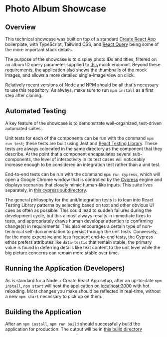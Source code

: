 # Photo Album Showcase

## Overview

This technical showcase was built on top of a standard [Create React App](https://create-react-app.dev/) boilerplate, with TypeScript, Tailwind CSS, and [React Query](https://tanstack.com/query/v3/) being some of the more important stack details.

The purpose of the showcase is to display photo IDs and titles, filtered on an album ID query parameter supplied to [this](https://jsonplaceholder.typicode.com/photos) mock endpoint. Beyond these requirements, the application also shows the thumbnails of the mock images, and allows a more detailed single-image view on click.

Relatively recent versions of Node and NPM should be all that's necessary to use this repository. As always, make sure to run `npm install` as a first step after cloning.

## Automated Testing

A key feature of the showcase is to demonstrate well-organized, test-driven automated suites.

Unit tests for each of the components can be run with the command `npm run test`; these tests are built using Jest and [React Testing Library](https://testing-library.com/docs/react-testing-library/intro/). These tests are always colocated in the same directory as the component that they describe. At the point that a component encapsulates several sub-components, the level of interactivity in its test cases will noticeably increase enough to be considered an integration test rather than a unit test.

End-to-end tests can be run with the command `npm run cypress`, which will open a Google Chrome window that is controlled by the [Cypress](https://www.cypress.io/) engine and displays scenarios that closely mimic human-like inputs. This suite lives separately, in [this cypress subdirectory](./cypress/e2e).

The general philosophy for the unit/integration tests is to lean into React Testing Library patterns by selecting based on text and other obvious UI cues as often as possible. This could lead to sudden failures during the development cycle, but this almost always results in immediate fixes to tests, and appropriately draws human developer attention to confirming change(s) in requirements. This also encourages a certain type of non-technical self-documentation to persist through the unit tests. Conversely, for the more expensive and less frequent end-to-end tests, the Cypress ethos prefers attributes like `data-testid` that remain stable; the primary value is found in deferring details like text content to the unit level while the big picture concerns can remain more stable over time.

## Running the Application (Developers)

As is standard for a Node + Create React App setup, after an up-to-date `npm install`, `npm start` will host the application on [localhost:3000](http://localhost:3000) with hot reloading. Most changes you make should be reflected in real-time, without a new `npm start` necessary to pick up on them.

## Building the Application

After an `npm install`, `npm run build` should successfully build the application for production. The output will be in [this build directory](./build)
